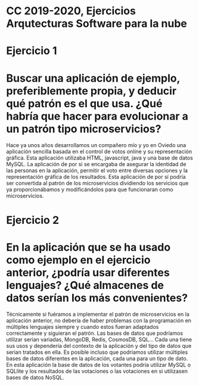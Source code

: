 # CC 2019-2020, Ejercicios Arqutecturas Software para la nube

# Ejercicio 1
# Buscar una aplicación de ejemplo, preferiblemente propia, y deducir qué patrón es el que usa. ¿Qué habría que hacer para evolucionar a un patrón tipo microservicios?

Hace ya unos años desarrollamos un compañero mío y yo en Oviedo una aplicación sencilla basada en el control de votos online y su representación gráfica. Esta aplicación utilizaba HTML, javascript, java y una base de datos MySQL. La aplicación de por si se encargaba de asegurar la identidad de las personas en la aplicación, permitir el voto entre diversas opciones y la representación gráfica de los resultados.
Esta aplicación de por sí podría ser convertida al patrón de los microservicios dividiendo los servicios que ya proporcionábamos y modificándolos para que funcionaran como microservicios.


# Ejercicio 2
# En la aplicación que se ha usado como ejemplo en el ejercicio anterior, ¿podría usar diferentes lenguajes? ¿Qué almacenes de datos serían los más convenientes?

Técnicamente si fuéramos a implementar el patrón de microservicios en la aplicación anterior, no debería de haber problemas con la programación en múltiples lenguajes siempre y cuando estos fueran adaptados correctamente y siguieran el patrón.
Las bases de datos que podríamos utilizar serian variadas, MongoDB, Redis, CosmosDB, SQL… Cada una tiene sus usos y dependería del contexto de la aplicación y del tipo de datos que serian tratados en ella. Es posible incluso que podríamos utilizar múltiples bases de datos diferentes en la aplicación, cada una para un tipo de dato. En esta aplicación la base de datos de los votantes podría utilizar MySQL o SQLlite y los resultados de las votaciones o las votaciones en si utilizasen bases de datos NoSQL.

